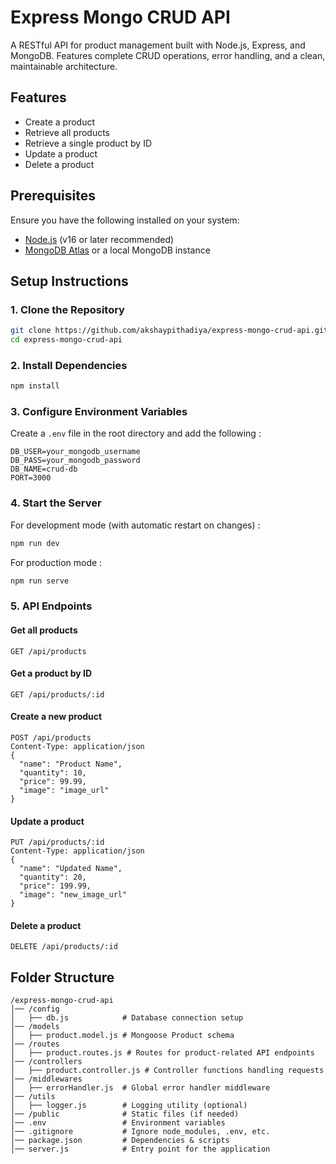 # Express Mongo CRUD API

A RESTful API for product management built with Node.js, Express, and MongoDB. Features complete CRUD operations, error handling, and a clean, maintainable architecture.

## Features

- Create a product
- Retrieve all products
- Retrieve a single product by ID
- Update a product
- Delete a product

## Prerequisites

Ensure you have the following installed on your system:

- [Node.js](https://nodejs.org/) (v16 or later recommended)
- [MongoDB Atlas](https://www.mongodb.com/atlas/database) or a local MongoDB instance

## Setup Instructions

### 1. Clone the Repository

```sh
git clone https://github.com/akshaypithadiya/express-mongo-crud-api.git
cd express-mongo-crud-api
```

### 2. Install Dependencies

```sh
npm install
```

### 3. Configure Environment Variables

Create a `.env` file in the root directory and add the following :

```env
DB_USER=your_mongodb_username
DB_PASS=your_mongodb_password
DB_NAME=crud-db
PORT=3000
```

### 4. Start the Server

For development mode (with automatic restart on changes) :

```sh
npm run dev
```

For production mode :

```sh
npm run serve
```

### 5. API Endpoints

#### Get all products

```http
GET /api/products
```

#### Get a product by ID

```http
GET /api/products/:id
```

#### Create a new product

```http
POST /api/products
Content-Type: application/json
{
  "name": "Product Name",
  "quantity": 10,
  "price": 99.99,
  "image": "image_url"
}
```

#### Update a product

```http
PUT /api/products/:id
Content-Type: application/json
{
  "name": "Updated Name",
  "quantity": 20,
  "price": 199.99,
  "image": "new_image_url"
}
```

#### Delete a product

```http
DELETE /api/products/:id
```

## Folder Structure

```
/express-mongo-crud-api
│── /config
│   ├── db.js            # Database connection setup
│── /models
│   ├── product.model.js # Mongoose Product schema
│── /routes
│   ├── product.routes.js # Routes for product-related API endpoints
│── /controllers
│   ├── product.controller.js # Controller functions handling requests
│── /middlewares
│   ├── errorHandler.js  # Global error handler middleware
│── /utils
│   ├── logger.js        # Logging utility (optional)
│── /public              # Static files (if needed)
│── .env                 # Environment variables
│── .gitignore           # Ignore node_modules, .env, etc.
│── package.json         # Dependencies & scripts
│── server.js            # Entry point for the application
```
